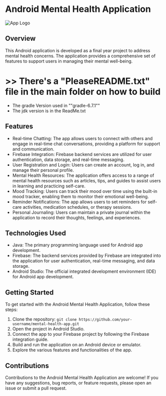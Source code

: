 # Android Mental Health Application

![App Logo](app_logo.png)

## Overview
This Android application is developed as a final year project to address mental health concerns. The application provides a comprehensive set of features to support users in managing their mental well-being.

# >> There's a "PleaseREADME.txt" file in the main folder on how to build

- The gradle Version used in ""gradle-6.7.1""
- The jdk version is in the ReadMe.txt

## Features
- Real-time Chatting: The app allows users to connect with others and engage in real-time chat conversations, providing a platform for support and communication.
- Firebase Integration: Firebase backend services are utilized for user authentication, data storage, and real-time messaging.
- User Registration and Login: Users can create an account, log in, and manage their personal profile.
- Mental Health Resources: The application offers access to a range of mental health resources such as articles, tips, and guides to assist users in learning and practicing self-care.
- Mood Tracking: Users can track their mood over time using the built-in mood tracker, enabling them to monitor their emotional well-being.
- Reminder Notifications: The app allows users to set reminders for self-care activities, medication schedules, or therapy sessions.
- Personal Journaling: Users can maintain a private journal within the application to record their thoughts, feelings, and experiences.

## Technologies Used
- Java: The primary programming language used for Android app development.
- Firebase: The backend services provided by Firebase are integrated into the application for user authentication, real-time messaging, and data storage.
- Android Studio: The official integrated development environment (IDE) for Android app development.

## Getting Started
To get started with the Android Mental Health Application, follow these steps:

1. Clone the repository: `git clone https://github.com/your-username/mental-health-app.git`
2. Open the project in Android Studio.
3. Connect the app to your Firebase project by following the Firebase integration guide.
4. Build and run the application on an Android device or emulator.
5. Explore the various features and functionalities of the app.

## Contributions
Contributions to the Android Mental Health Application are welcome! If you have any suggestions, bug reports, or feature requests, please open an issue or submit a pull request.
